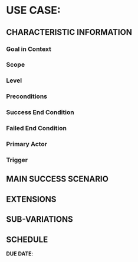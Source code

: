 # USE CASE: <number> <the name should be the goal as a short active verb phrase>

## CHARACTERISTIC INFORMATION

### Goal in Context



### Scope



### Level



### Preconditions



### Success End Condition



### Failed End Condition



### Primary Actor



### Trigger



## MAIN SUCCESS SCENARIO



## EXTENSIONS



## SUB-VARIATIONS



## SCHEDULE

**DUE DATE**:

